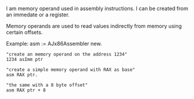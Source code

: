 I am memory operand used in assembly instructions. I can be created from an immedate or a register.

Memory operands are used to read values indirectly from memory using certain offsets.

Example:
	asm := AJx86Assembler new.
	
	"create an memory operand on the address 1234"
	1234 asImm ptr
	
	"create a simple memory operand with RAX as base"
	asm RAX ptr.
	
	"the same with a 8 byte offset"
	asm RAX ptr + 8
